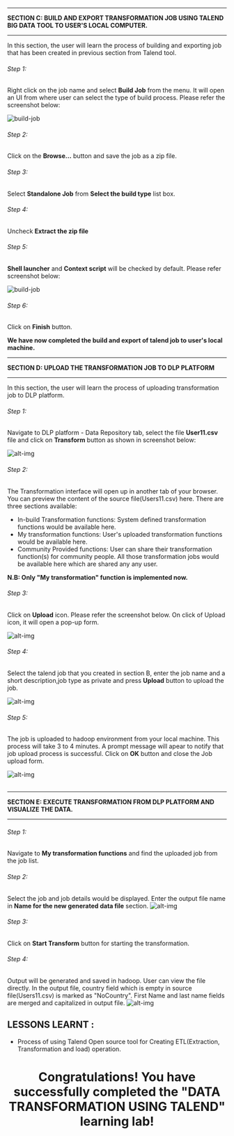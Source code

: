 
_____________________________________________________________________________________________________________________________
**SECTION C: BUILD AND EXPORT TRANSFORMATION JOB USING TALEND BIG DATA TOOL TO USER'S LOCAL COMPUTER.** 
_____________________________________________________________________________________________________________________________

In this section, the user will learn the process of building and exporting job that has been created in previous section from Talend tool. 

###### Step 1:

Right click on the job name and select <b>Build Job</b> from the menu. It will open an UI from where user can select the type of build process. Please refer the screenshot below:

![build-job](https://github.com/CiscoDevNet/data-dev-learning-labs/blob/master/labs/data-transformation-with-talend/assets/images/buildJob1.png?raw=true)

###### Step 2:

Click on the <b>Browse...</b> button and save the job as a zip file. </br>

###### Step 3:

Select <b>Standalone Job</b> from <b>Select the build type</b> list box.</br>

###### Step 4:

Uncheck <b> Extract the zip file</b> </br>

###### Step 5:

<b>Shell launcher</b> and <b>Context script</b> will be checked by default. Please refer screenshot below:

![build-job](https://github.com/CiscoDevNet/data-dev-learning-labs/blob/master/labs/data-transformation-with-talend/assets/images/buildJob2.png?raw=true)

###### Step 6:

Click on <b>Finish</b> button. </br>

<b>We have now completed the build and export of talend job to user's local machine.</b></br>


_____________________________________________________________________________________________________________________________
**SECTION D: UPLOAD THE TRANSFORMATION JOB TO DLP PLATFORM** 
_____________________________________________________________________________________________________________________________

In this section, the user will learn the process of uploading transformation job to DLP platform. 

###### Step 1:

Navigate to DLP platform - Data Repository tab, select the file <b>User11.csv</b> file and click on <b>Transform</b> button as shown in screenshot below:

![alt-img](https://github.com/CiscoDevNet/data-dev-learning-labs/blob/master/labs/data-transformation-with-talend/assets/images/selectingSourceFile1.PNG?raw=true)

###### Step 2:

The Transformation interface will open up in another tab of your browser. You can preview the content of the source file(Users11.csv) here. There are three sections available: </br>

* In-build Transformation functions: System defined transformation functions would be available here. </br>
* My transformation functions: User's uploaded transformation functions would be available here.</br>
* Community Provided functions: User can share their transformation function(s) for community people. All those transformation   jobs would be available here which are shared any any user. </br>

<b>N.B: Only "My transformation" function is implemented now.</b> </br>

###### Step 3:

Click on <b>Upload</b> icon. Please refer the screenshot below. On click of Upload icon, it will open a pop-up form.

![alt-img](https://github.com/CiscoDevNet/data-dev-learning-labs/blob/master/labs/data-transformation-with-talend/assets/images/selectingSourceFile3.PNG?raw=true)

###### Step 4:

Select the talend job that you created in section B, enter the job name and a short description,job type as private and  press <b>Upload</b> button to upload the job. 

![alt-img](https://github.com/CiscoDevNet/data-dev-learning-labs/blob/master/labs/data-transformation-with-talend/assets/images/selectingSourceFile5.PNG?raw=true)

###### Step 5:

The job is uploaded to hadoop environment from your local machine. This process will take 3 to 4 minutes. A prompt message will apear to notify that job upload process is successful. Click on <b>OK</b> button and close the Job upload form.</br> 

![alt-img](https://github.com/CiscoDevNet/data-dev-learning-labs/blob/master/labs/data-transformation-with-talend/assets/images/selectingSourceFile8.PNG?raw=true)
</br></br>


_____________________________________________________________________________________________________________________________
**SECTION E: EXECUTE TRANSFORMATION FROM DLP PLATFORM AND VISUALIZE THE DATA.** 
_____________________________________________________________________________________________________________________________

###### Step 1:

Navigate to <b>My transformation functions</b> and find the uploaded job from the job list. 

###### Step 2:

Select the job and job details would be displayed. Enter the output file name in <b>Name for the new generated data file</b> section.
![alt-img](https://github.com/CiscoDevNet/data-dev-learning-labs/blob/master/labs/data-transformation-with-talend/assets/images/selectingSourceFile9.PNG?raw=true)

###### Step 3:

Click on <b>Start Transform</b> button for starting the transformation.

###### Step 4:

Output will be generated and saved in hadoop. User can view the file directly. In the output file, country field which is empty in source file(Users11.csv) is marked as "NoCountry". First Name and last name fields are merged and capitalized in output file.
![alt-img](https://github.com/CiscoDevNet/data-dev-learning-labs/blob/master/labs/data-transformation-with-talend/assets/images/selectingSourceFile10.PNG?raw=true)


## LESSONS LEARNT :

* Process of using Talend Open source tool for Creating ETL(Extraction, Transformation and load) operation. 

# <center>Congratulations! You have successfully completed the "DATA TRANSFORMATION USING TALEND" learning lab!


